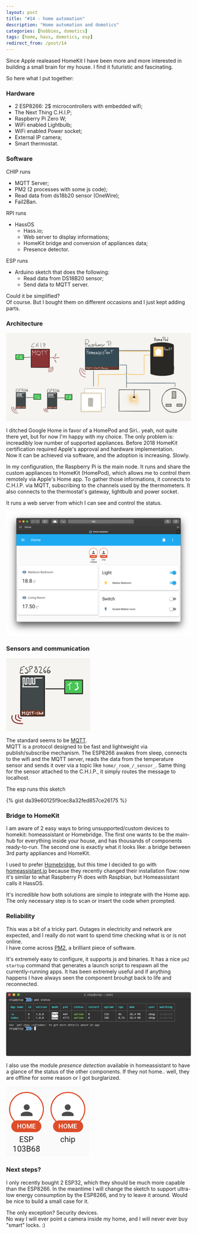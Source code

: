 ```yaml
---
layout: post
title: "#14 - home automation"
description: "Home automation and domotics"
categories: [hobbies, domotics]
tags: [home, hass, domotics, esp]
redirect_from: /post/14
---
```


Since Apple realeased HomeKit I have been more and more interested in building a small brain for my house. I find it futuristic and fascinating.  

So here what I put together:

### Hardware

- 2 ESP8266: 2$ microcontrollers with embedded wifi;
- The Next Thing C.H.I.P;
- Raspberry Pi Zero W;
- WiFi enabled Lightbulb;
- WiFi enabled Power socket;
- External IP camera;
- Smart thermostat.

### Software

CHIP runs

- MQTT Server;
- PM2 (2 processes with some js code);
- Read data from ds18b20 sensor (OneWire);
- Fail2Ban.

RPI runs

- HassOS
  - Hass.io;
  - Web server to display informations;
  - HomeKit bridge and conversion of appliances data;
  - Presence detector.

ESP runs

- Arduino sketch that does the following:
  - Read data from DS18B20 sensor;
  - Send data to MQTT server.

Could it be simplified?  
Of course. But I bought them on different occasions and I just kept adding parts.

### Architecture

![Service Architecture](/images/posts/ha/arch.png)

I ditched Google Home in favor of a HomePod and Siri.. yeah, not quite there yet, but for now I'm happy with my choice. The only problem is: increadibly low number of supported appliances. Before 2018 HomeKit certification required Apple's approval and hardware implementation.  
Now it can be achieved via software, and the adoption is increasing. Slowly.

In my configuration, the Raspberry Pi is the main node. It runs and share the custom appliances to HomeKit (HomePod), which allows me to control them remotely via Apple's Home app.
To gather those informations, it connects to C.H.I.P. via MQTT, subscribing to the channels used by the thermometers. It also connects to the thermostat's gateway, lightbulb and power socket.

It runs a web server from which I can see and control the status.

![WebServer](/images/posts/ha/homepage.png)

### Sensors and communication

![Sensors and communication](/images/posts/ha/esp.png)

The standard seems to be [MQTT](http://mqtt.org).  
MQTT is a protocol designed to be fast and lightweight via publish/subscribe mechanism. The ESP8266 awakes from sleep, connects to the wifi and the MQTT server, reads the data from the temperature sensor and sends it over via a topic like `home/_room_/_sensor_`. Same thing for the sensor attached to the C.H.I.P., it simply routes the message to localhost.

The esp runs this sketch

{% gist da39e60125f9cec8a32fed857ce26175 %}


### Bridge to HomeKit

I am aware of 2 easy ways to bring unsupported/custom devices to homekit: homeassistant or Homebridge.
The first one wants to be the main-hub for everything inside your house, and has thousands of components ready-to-run. The second one is exactly what it looks like: a bridge between 3rd party appliances and HomeKit.

I used to prefer [Homebridge](https://github.com/nfarina/homebridge), but this time I decided to go with [homeassistant.io](https://homeassistant.io) because they recently changed their installation flow: now it's similar to what Raspberry Pi does with Raspbian, but Homeassistant calls it HassOS.

It's incredible how both solutions are simple to integrate with the Home app. The only necessary step is to scan or insert the code when prompted.

### Reliability

This was a bit of a tricky part. Outages in electricity and network are expected, and I really do not want to spend time checking what is or is not online.  
I have come across [PM2](https://pm2.io), a brilliant piece of software.

It's extremely easy to configure, it supports js and binaries. It has a nice `pm2 startup` command that generates a launch script to respawn all the currently-running apps. It has been extremely useful and if anything happens I have always seen the component brouhgt back to life and reconnected.  

![pm2 status](/images/posts/ha/pm2-status.png)

I also use the module _presence detection_ available in homeassistant to have a glance of the status of the other components. If they not home.. well, they are offline for some reason or I got burglarized.

![Presence](/images/posts/ha/presence.png)

### Next steps?

I only recently bought 2 ESP32, which they should be much more capable than the ESP8266. In the meantime I will change the sketch to support ultra-low energy consumption by the ESP8266, and try to leave it around. Would be nice to build a small case for it.

The only exception? Security devices.  
No way I will ever point a camera inside my home, and I will never ever buy "smart" locks. :)